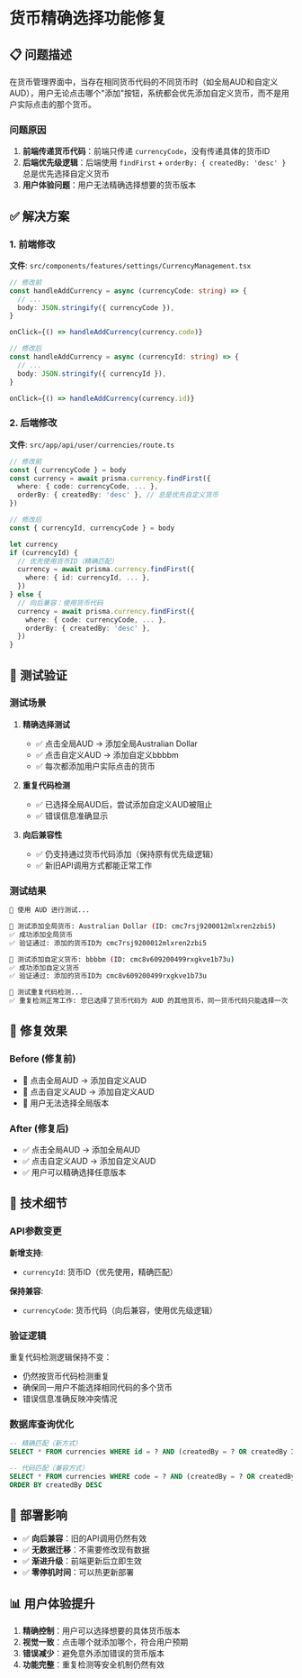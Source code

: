 # 货币精确选择功能修复

## 📋 问题描述

在货币管理界面中，当存在相同货币代码的不同货币时（如全局AUD和自定义AUD），用户无论点击哪个"添加"按钮，系统都会优先添加自定义货币，而不是用户实际点击的那个货币。

### 问题原因

1. **前端传递货币代码**：前端只传递 `currencyCode`，没有传递具体的货币ID
2. **后端优先级逻辑**：后端使用 `findFirst` + `orderBy: { createdBy: 'desc' }`
   总是优先选择自定义货币
3. **用户体验问题**：用户无法精确选择想要的货币版本

## ✅ 解决方案

### 1. 前端修改

**文件**: `src/components/features/settings/CurrencyManagement.tsx`

```typescript
// 修改前
const handleAddCurrency = async (currencyCode: string) => {
  // ...
  body: JSON.stringify({ currencyCode }),
}

onClick={() => handleAddCurrency(currency.code)}

// 修改后
const handleAddCurrency = async (currencyId: string) => {
  // ...
  body: JSON.stringify({ currencyId }),
}

onClick={() => handleAddCurrency(currency.id)}
```

### 2. 后端修改

**文件**: `src/app/api/user/currencies/route.ts`

```typescript
// 修改前
const { currencyCode } = body
const currency = await prisma.currency.findFirst({
  where: { code: currencyCode, ... },
  orderBy: { createdBy: 'desc' }, // 总是优先自定义货币
})

// 修改后
const { currencyId, currencyCode } = body

let currency
if (currencyId) {
  // 优先使用货币ID（精确匹配）
  currency = await prisma.currency.findFirst({
    where: { id: currencyId, ... },
  })
} else {
  // 向后兼容：使用货币代码
  currency = await prisma.currency.findFirst({
    where: { code: currencyCode, ... },
    orderBy: { createdBy: 'desc' },
  })
}
```

## 🧪 测试验证

### 测试场景

1. **精确选择测试**

   - ✅ 点击全局AUD → 添加全局Australian Dollar
   - ✅ 点击自定义AUD → 添加自定义bbbbm
   - ✅ 每次都添加用户实际点击的货币

2. **重复代码检测**

   - ✅ 已选择全局AUD后，尝试添加自定义AUD被阻止
   - ✅ 错误信息准确显示

3. **向后兼容性**
   - ✅ 仍支持通过货币代码添加（保持原有优先级逻辑）
   - ✅ 新旧API调用方式都能正常工作

### 测试结果

```bash
🧪 使用 AUD 进行测试...

📝 测试添加全局货币: Australian Dollar (ID: cmc7rsj9200012mlxren2zbi5)
✅ 成功添加全局货币
✅ 验证通过: 添加的货币ID为 cmc7rsj9200012mlxren2zbi5

📝 测试添加自定义货币: bbbbm (ID: cmc8v609200499rxgkve1b73u)
✅ 成功添加自定义货币
✅ 验证通过: 添加的货币ID为 cmc8v609200499rxgkve1b73u

📝 测试重复代码检测...
✅ 重复检测正常工作: 您已选择了货币代码为 AUD 的其他货币，同一货币代码只能选择一次
```

## 🎯 修复效果

### Before (修复前)

- 🔴 点击全局AUD → 添加自定义AUD
- 🔴 点击自定义AUD → 添加自定义AUD
- 🔴 用户无法选择全局版本

### After (修复后)

- ✅ 点击全局AUD → 添加全局AUD
- ✅ 点击自定义AUD → 添加自定义AUD
- ✅ 用户可以精确选择任意版本

## 📝 技术细节

### API参数变更

**新增支持**:

- `currencyId`: 货币ID（优先使用，精确匹配）

**保持兼容**:

- `currencyCode`: 货币代码（向后兼容，使用优先级逻辑）

### 验证逻辑

重复代码检测逻辑保持不变：

- 仍然按货币代码检测重复
- 确保同一用户不能选择相同代码的多个货币
- 错误信息准确反映冲突情况

### 数据库查询优化

```sql
-- 精确匹配（新方式）
SELECT * FROM currencies WHERE id = ? AND (createdBy = ? OR createdBy IS NULL)

-- 代码匹配（兼容方式）
SELECT * FROM currencies WHERE code = ? AND (createdBy = ? OR createdBy IS NULL)
ORDER BY createdBy DESC
```

## 🚀 部署影响

- ✅ **向后兼容**：旧的API调用仍然有效
- ✅ **无数据迁移**：不需要修改现有数据
- ✅ **渐进升级**：前端更新后立即生效
- ✅ **零停机时间**：可以热更新部署

## 📊 用户体验提升

1. **精确控制**：用户可以选择想要的具体货币版本
2. **视觉一致**：点击哪个就添加哪个，符合用户预期
3. **错误减少**：避免意外添加错误的货币版本
4. **功能完整**：重复检测等安全机制仍然有效
